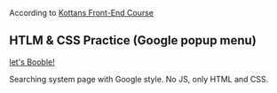 According to [Kottans Front-End Course](https://github.com/kottans/frontend/blob/25f7250c021dc6c6c1f8a2c51107bb750cecec04/tasks/html-css-popup.md)

## HTLM & CSS Practice (Google popup menu)

[let's Booble!](https://temu4.github.io/Booble-styled-page/.)

Searching system page with Google style.
No JS, only HTML and CSS.
